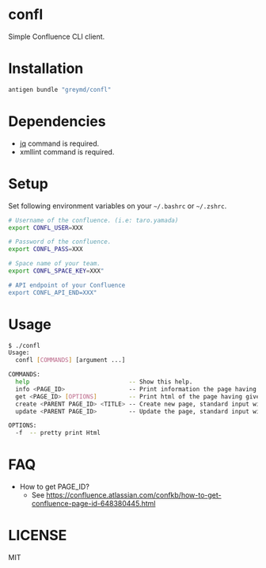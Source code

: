 # confl

Simple Confluence CLI client.

# Installation

```sh
antigen bundle "greymd/confl"
```

# Dependencies
 * [jq](https://stedolan.github.io/jq/) command is required.
 * xmllint command is required.

# Setup

Set following environment variables on your `~/.bashrc` or `~/.zshrc`.

```sh
# Username of the confluence. (i.e: taro.yamada)
export CONFL_USER=XXX

# Password of the confluence.
export CONFL_PASS=XXX

# Space name of your team.
export CONFL_SPACE_KEY=XXX"

# API endpoint of your Confluence
export CONFL_API_END=XXX"
```

# Usage

```sh
$ ./confl
Usage:
  confl [COMMANDS] [argument ...]

COMMANDS:
  help                            -- Show this help.
  info <PAGE_ID>                  -- Print information the page having given PAGE_ID.
  get <PAGE_ID> [OPTIONS]         -- Print html of the page having given PAGE_ID.
  create <PARENT PAGE_ID> <TITLE> -- Create new page, standard input will be page body.
  update <PARENT PAGE_ID>         -- Update the page, standard input will be page body.

OPTIONS:
  -f  -- pretty print Html
```

# FAQ

* How to get PAGE_ID?
  + See https://confluence.atlassian.com/confkb/how-to-get-confluence-page-id-648380445.html

# LICENSE
MIT
